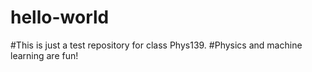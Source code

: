 # hello-world
#This is just a test repository for class Phys139. 
#Physics and machine learning are fun!

